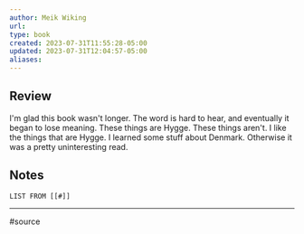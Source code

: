```yaml
---
author: Meik Wiking
url: 
type: book
created: 2023-07-31T11:55:28-05:00
updated: 2023-07-31T12:04:57-05:00
aliases:
---
```

## Review
I'm glad this book wasn't longer. The word is hard to hear, and eventually it began to lose meaning. These things are Hygge. These things aren't. I like the things that are Hygge. I learned some stuff about Denmark. Otherwise it was a pretty uninteresting read.

## Notes
```dataview
LIST FROM [[#]]
```

---
#source 